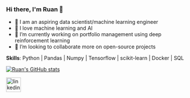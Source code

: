 ### Hi there, I'm Ruan 👋

- 🌱 I am an aspiring data scientist/machine learning engineer
- 🧠 I love machine learning and AI
- 🔭 I’m currently working on portfolio management using deep reinforcement learning
- 👯 I’m looking to collaborate more on open-source projects

**Skills**:
Python | Pandas | Numpy | Tensorflow | scikit-learn | Docker | SQL

[![Ruan's GitHub stats](https://github-readme-stats.vercel.app/api?username=ruankie&hide=stars&show_icons=true&theme=dark)](https://github.com/anuraghazra/github-readme-stats)

[<img src='https://cdn.jsdelivr.net/npm/simple-icons@3.0.1/icons/linkedin.svg' alt='linkedin' height='40'>](https://www.linkedin.com/in/ruan-pretorius/)
<!--
**ruankie/ruankie** is a ✨ _special_ ✨ repository because its `README.md` (this file) appears on your GitHub profile.

Here are some ideas to get you started:

- 🔭 I’m currently working on ...
- 🌱 I’m currently learning ...
- 👯 I’m looking to collaborate on ...
- 🤔 I’m looking for help with ...
- 💬 Ask me about ...
- 📫 How to reach me: ...
- 😄 Pronouns: ...
- ⚡ Fun fact: ...
-->
